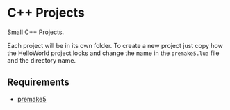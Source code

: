 # C++ Projects

Small C++ Projects.

Each project will be in its own folder. To create a new project just copy how the HelloWorld project looks and change the name in the `premake5.lua` file and the directory name.

## Requirements

 - [premake5](https://github.com/premake/premake-core)